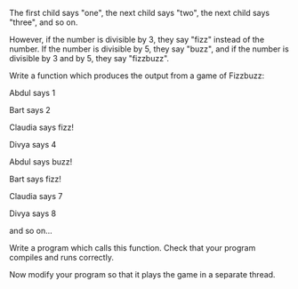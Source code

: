 The first child says "one", the next child says "two", the next child says "three", and so on.

However, if the number is divisible by 3, they say "fizz" instead of the number. If the number is divisible by 5, they say "buzz", and if the number is divisible by 3 and by 5, they say "fizzbuzz".

Write a function which produces the output from a game of Fizzbuzz:

Abdul says 1

Bart says 2

Claudia says fizz!

Divya says 4

Abdul says buzz!

Bart says fizz!

Claudia says 7

Divya says 8

and so on...

Write a program which calls this function. Check that your program compiles and runs correctly.

Now modify your program so that it plays the game in a separate thread.